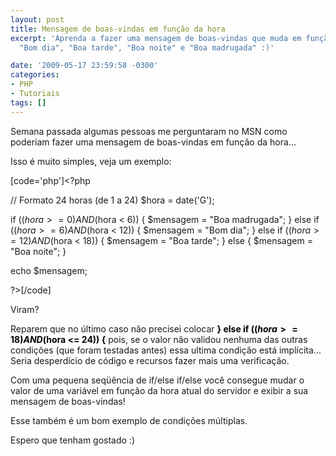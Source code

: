 ```yaml
---
layout: post
title: Mensagem de boas-vindas em função da hora
excerpt: 'Aprenda a fazer uma mensagem de boas-vindas que muda em função da hora:
  "Bom dia", "Boa tarde", "Boa noite" e "Boa madrugada" :)'

date: '2009-05-17 23:59:58 -0300'
categories:
- PHP
- Tutoriais
tags: []
---
```

Semana passada algumas pessoas me perguntaram no MSN como poderiam fazer uma mensagem de boas-vindas em função da hora...

Isso é muito simples, veja um exemplo:


[code='php']<?php

// Formato 24 horas (de 1 a 24)
$hora = date('G');

if (($hora >= 0) AND ($hora < 6)) {
$mensagem = "Boa madrugada";
} else if (($hora >= 6) AND ($hora < 12)) {
$mensagem = "Bom dia";
} else if (($hora >= 12) AND ($hora < 18)) {
$mensagem = "Boa tarde";
} else {
$mensagem = "Boa noite";
}

echo $mensagem;

?>[/code]

Viram?

Reparem que no último caso não precisei colocar <strong><span style="color: #000000;">} else if (($hora >= 18) AND ($hora <= 24)) {</span></strong> pois, se o valor não validou nenhuma das outras condições (que foram testadas antes) essa ultima condição está implícita... Seria desperdício de código e recursos fazer mais uma verificação.

Com uma pequena seqüência de if/else if/else você consegue mudar o valor de uma variável em função da hora atual do servidor e exibir a sua mensagem de boas-vindas!

Esse também é um bom exemplo de condições múltiplas.

Espero que tenham gostado :)

